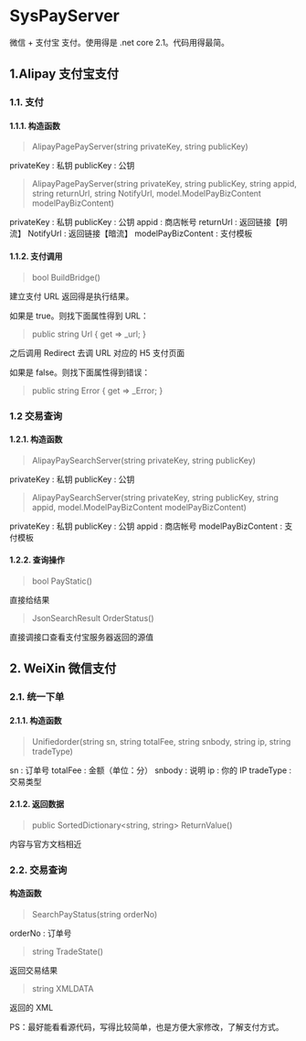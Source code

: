 # SysPayServer
微信 + 支付宝 支付。使用得是 .net core 2.1。代码用得最简。

## 1.Alipay 支付宝支付
### 1.1. 支付
#### 1.1.1. 构造函数
> AlipayPagePayServer(string privateKey, string publicKey)

privateKey : 私钥
publicKey  : 公钥

> AlipayPagePayServer(string privateKey, string publicKey, string appid, string returnUrl, string NotifyUrl, model.ModelPayBizContent modelPayBizContent)

privateKey : 私钥
publicKey  : 公钥
appid      : 商店帐号
returnUrl  : 返回链接【明流】
NotifyUrl  : 返回链接【暗流】
modelPayBizContent   :  支付模板

#### 1.1.2. 支付调用
> bool BuildBridge()

建立支付 URL
返回得是执行结果。

如果是 true。则找下面属性得到 URL：

> public string Url { get => _url; }

之后调用 Redirect 去调 URL 对应的 H5 支付页面

如果是 false。则找下面属性得到错误：

> public string Error { get => _Error; }


### 1.2 交易查询
#### 1.2.1. 构造函数
> AlipayPaySearchServer(string privateKey, string publicKey)

privateKey : 私钥
publicKey  : 公钥

> AlipayPaySearchServer(string privateKey, string publicKey, string appid, model.ModelPayBizContent modelPayBizContent)

privateKey : 私钥
publicKey  : 公钥
appid      : 商店帐号
modelPayBizContent   :  支付模板

#### 1.2.2. 查询操作
> bool PayStatic()

直接给结果

> JsonSearchResult OrderStatus()

直接调接口查看支付宝服务器返回的源值



## 2. WeiXin 微信支付
### 2.1. 统一下单
#### 2.1.1. 构造函数
> Unifiedorder(string sn, string totalFee, string snbody, string ip, string tradeType)

sn        : 订单号
totalFee  : 金额（单位：分）
snbody    : 说明
ip        : 你的 IP
tradeType : 交易类型

#### 2.1.2. 返回数据
> public SortedDictionary<string, string> ReturnValue()

内容与官方文档相近

### 2.2. 交易查询
#### 构造函数
> SearchPayStatus(string orderNo)

orderNo   : 订单号

> string TradeState()

返回交易结果

> string XMLDATA

返回的 XML


PS：最好能看看源代码，写得比较简单，也是方便大家修改，了解支付方式。
